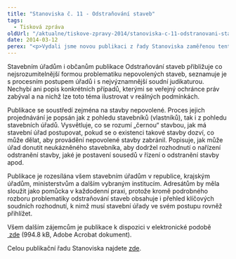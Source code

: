 ```yaml
---
title: "Stanoviska č. 11 - Odstraňování staveb"
tags:
  - Tisková zpráva
oldUrl: "/aktualne/tiskove-zpravy-2014/stanoviska-c-11-odstranovani-staveb"
date: 2014-03-12
perex: "<p>Vydali jsme novou publikaci z řady Stanoviska zaměřenou tentokrát na nejnáročnější postupy podle stavebního zákona, na odstraňování a dodatečné povolování staveb. </p>"
---
```


<!-- imported from the old website -->

<p>Stavebním úřadům i občanům publikace Odstraňování staveb přibližuje co nejsrozumitelnější formou problematiku nepovolených staveb, seznamuje je s procesním postupem úřadů i s nejvýznamnější soudní judikaturou. Nechybí ani popis konkrétních případů, kterými se veřejný ochránce práv zabýval a na nichž lze toto téma ilustrovat v reálných podmínkách.</p><p>Publikace se soustředí zejména na stavby nepovolené. Proces jejich projednávání je popsán jak z pohledu stavebníků (vlastníků), tak i z pohledu stavebních úřadů. Vysvětluje, co se rozumí „černou“ stavbou, jak má stavební úřad postupovat, pokud se o existenci takové stavby dozví, co může dělat, aby provádění nepovolené stavby zabránil. Popisuje, jak může úřad donutit neukázněného stavebníka, aby dodržel rozhodnutí o nařízení odstranění stavby, jaké je postavení sousedů v řízení o odstranění stavby apod. </p><p>Publikace je rozesílána všem stavebním úřadům v republice, krajským úřadům, ministerstvům a dalším vybraným institucím. Adresátům by měla sloužit jako pomůcka v každodenní praxi, protože kromě podrobného rozboru problematiky odstraňování staveb obsahuje i přehled klíčových soudních rozhodnutí, k nimž musí stavební úřady ve svém postupu rovněž přihlížet.</p><p>Všem dalším zájemcům je publikace k dispozici v elektronické podobě <a title="Otevření do nového okna" href="/uploads-import/Publikace/sborniky_stanoviska/Sbornik_Odstranovani_staveb.pdf" target="_blank"><img alt="" src="https://www.ochrance.cz/typo3/ext/od_linkdesc/icons/pdf.gif" class="od_linkdesc_icon" /> zde</a> (994.8 kB, Adobe Acrobat dokument).</p><p>Celou publikační řadu Stanoviska najdete <a href="https://www.ochrance.cz/dalsi-aktivity/publikace/sborniky-stanoviska/">zde</a>.</p>
